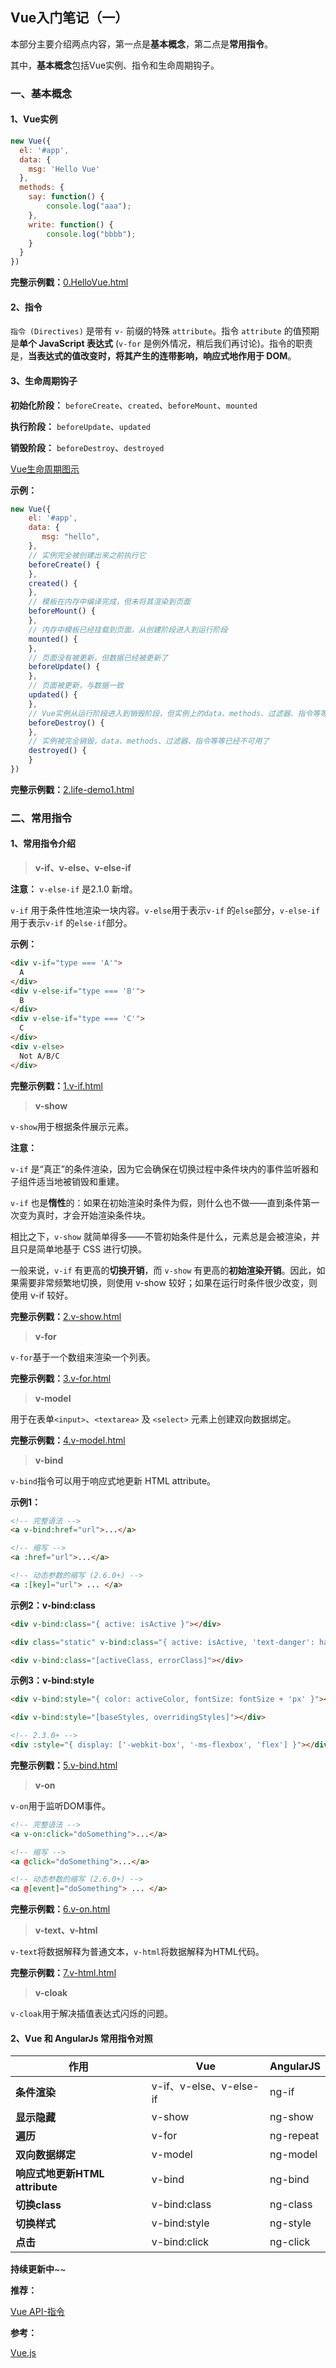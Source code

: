 ## Vue入门笔记（一）

本部分主要介绍两点内容，第一点是**基本概念**，第二点是**常用指令**。 

其中，**基本概念**包括Vue实例、指令和生命周期钩子。

### 一、基本概念

#### 1、Vue实例

```javascript
new Vue({
  el: '#app',
  data: {
    msg: 'Hello Vue'
  },
  methods: {
    say: function() {
        console.log("aaa");
    },
    write: function() {
        console.log("bbbb");
    }
  }
})
```

**完整示例戳：**[0.HelloVue.html](https://github.com/snowLeopard93/vue-demo/blob/master/vue/basicDirectives/0.HelloVue.html)

#### 2、指令

`指令 (Directives)` 是带有 `v-` 前缀的特殊 `attribute`。指令 `attribute` 的值预期是**单个 JavaScript 表达式** (`v-for` 是例外情况，稍后我们再讨论)。指令的职责是，**当表达式的值改变时，将其产生的连带影响，响应式地作用于 DOM**。

#### 3、生命周期钩子

**初始化阶段：** `beforeCreate`、`created`、`beforeMount`、`mounted` 

**执行阶段：** `beforeUpdate`、`updated` 

**销毁阶段：** `beforeDestroy`、`destroyed`

[Vue生命周期图示](https://cn.vuejs.org/v2/guide/instance.html#%E7%94%9F%E5%91%BD%E5%91%A8%E6%9C%9F%E5%9B%BE%E7%A4%BA)

**示例：**

```javascript
new Vue({
    el: '#app',
    data: {
       msg: "hello",
    },
    // 实例完全被创建出来之前执行它
    beforeCreate() {
    },
    created() {
    },
    // 模板在内存中编译完成，但未将其渲染到页面
    beforeMount() {
    },
    // 内存中模板已经挂载到页面，从创建阶段进入到运行阶段
    mounted() {
    },
    // 页面没有被更新，但数据已经被更新了
    beforeUpdate() {
    },
    // 页面被更新，与数据一致
    updated() {
    },
    // Vue实例从运行阶段进入到销毁阶段，但实例上的data、methods、过滤器、指令等等还处于可用状态
    beforeDestroy() {
    },
    // 实例被完全销毁，data、methods、过滤器、指令等等已经不可用了
    destroyed() {
    }
})
```

**完整示例戳：**[2.life-demo1.html](https://github.com/snowLeopard93/vue-demo/blob/master/vue/basic/2.life-demo1.html)

### 二、常用指令

#### 1、常用指令介绍

> **v-if、v-else、v-else-if**

**注意：** `v-else-if` 是2.1.0 新增。

`v-if` 用于条件性地渲染一块内容。`v-else`用于表示`v-if` 的`else`部分，`v-else-if`用于表示`v-if` 的`else-if`部分。

**示例：**

```html
<div v-if="type === 'A'">
  A
</div>
<div v-else-if="type === 'B'">
  B
</div>
<div v-else-if="type === 'C'">
  C
</div>
<div v-else>
  Not A/B/C
</div>
```

**完整示例戳：**[1.v-if.html](https://github.com/snowLeopard93/vue-demo/blob/master/vue/basicDirectives/1.v-if.html)

> **v-show**

`v-show`用于根据条件展示元素。

**注意：**

`v-if` 是“真正”的条件渲染，因为它会确保在切换过程中条件块内的事件监听器和子组件适当地被销毁和重建。

`v-if` 也是**惰性**的：如果在初始渲染时条件为假，则什么也不做——直到条件第一次变为真时，才会开始渲染条件块。

相比之下，`v-show` 就简单得多——不管初始条件是什么，元素总是会被渲染，并且只是简单地基于 CSS 进行切换。

一般来说，`v-if` 有更高的**切换开销**，而 `v-show` 有更高的**初始渲染开销**。因此，如果需要非常频繁地切换，则使用 v-show 较好；如果在运行时条件很少改变，则使用 v-if 较好。

**完整示例戳：**[2.v-show.html](https://github.com/snowLeopard93/vue-demo/blob/master/vue/basicDirectives/2.v-show.html)

> **v-for**

`v-for`基于一个数组来渲染一个列表。

**完整示例戳：**[3.v-for.html](https://github.com/snowLeopard93/vue-demo/blob/master/vue/basicDirectives/3.v-for.html)

> **v-model**

用于在表单`<input>`、`<textarea>` 及 `<select>` 元素上创建双向数据绑定。

**完整示例戳：**[4.v-model.html](https://github.com/snowLeopard93/vue-demo/blob/master/vue/basicDirectives/4.v-model.html)

> **v-bind**

`v-bind`指令可以用于响应式地更新 HTML attribute。

**示例1：**

```html
<!-- 完整语法 -->
<a v-bind:href="url">...</a>

<!-- 缩写 -->
<a :href="url">...</a>

<!-- 动态参数的缩写 (2.6.0+) -->
<a :[key]="url"> ... </a>
```

**示例2：v-bind:class**

```html
<div v-bind:class="{ active: isActive }"></div>

<div class="static" v-bind:class="{ active: isActive, 'text-danger': hasError }"></div>

<div v-bind:class="[activeClass, errorClass]"></div>
```

**示例3：v-bind:style**

```html
<div v-bind:style="{ color: activeColor, fontSize: fontSize + 'px' }"></div>

<div v-bind:style="[baseStyles, overridingStyles]"></div>

<!-- 2.3.0+ -->
<div :style="{ display: ['-webkit-box', '-ms-flexbox', 'flex'] }"></div>
```

**完整示例戳：**[5.v-bind.html](https://github.com/snowLeopard93/vue-demo/blob/master/vue/basicDirectives/5.v-bind.html)

> **v-on**

`v-on`用于监听DOM事件。

```html
<!-- 完整语法 -->
<a v-on:click="doSomething">...</a>

<!-- 缩写 -->
<a @click="doSomething">...</a>

<!-- 动态参数的缩写 (2.6.0+) -->
<a @[event]="doSomething"> ... </a>
```

**完整示例戳：**[6.v-on.html](https://github.com/snowLeopard93/vue-demo/blob/master/vue/basicDirectives/6.v-on.html)

> **v-text、v-html**

`v-text`将数据解释为普通文本，`v-html`将数据解释为HTML代码。

**完整示例戳：**[7.v-html.html](https://github.com/snowLeopard93/vue-demo/blob/master/vue/basicDirectives/7.v-html.html)

> **v-cloak**

`v-cloak`用于解决插值表达式闪烁的问题。

#### 2、Vue 和 AngularJs 常用指令对照

| **作用**          | **Vue** |  **AngularJS**         |
| ------------- |-------------|------------- |
| **条件渲染** | v-if、v-else、v-else-if | ng-if |
| **显示隐藏** | v-show| ng-show |
| **遍历** | v-for | ng-repeat |
| **双向数据绑定** | v-model | ng-model |
| **响应式地更新HTML attribute** | v-bind | ng-bind |
| **切换class**| v-bind:class | ng-class |
| **切换样式** | v-bind:style | ng-style |
| **点击** | v-bind:click | ng-click |

**持续更新中**~~

**推荐：**

[Vue API-指令](https://cn.vuejs.org/v2/api/#%E6%8C%87%E4%BB%A4)

**参考：**

[Vue.js](https://cn.vuejs.org/)

